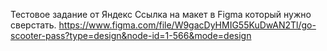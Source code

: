 Тестовое задание от Яндекс
Ссылка на макет в Figma который нужно сверстать.
https://www.figma.com/file/W9gacDyHMIG55KuDwAN2Tl/go-scooter-pass?type=design&node-id=1-566&mode=design
